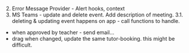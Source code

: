 
2. Error Message Provider - Alert hooks, context
3. MS Teams - update and delete event. Add description of meeting. 
3.1. deleting & updating event happens on app - call functions to handle. 

- when approved by teacher - send email...
- drag when changed, update the same tutor-booking. this might be difficult. 